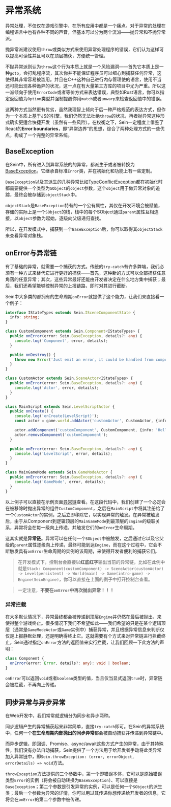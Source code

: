 # 异常系统

异常处理，不仅仅在游戏引擎中，在所有应用中都是一个痛点。对于异常的处理在编程语言中也有各种不同的声音，但基本可以分为两个流派——抛异常和不抛异常派。  

抛异常派建议使用`throw`或类似方式来使用异常处理程序的错误，它们认为这样可以提高可读性并且可以在顶层捕获，方便统一管理。

不抛异常派则认为`throw`这个行为本质上就是一个风险漏洞——首先它本质上是一种`goto`，会打乱程序流，其次你并不能保证程序员可以细心到捕获任何异常，这使得其非常容易被滥用。并且在C++这种自己进行内存管理使的语言，使用不当还可能出现各种诡异的状况，这一点在有大量第三方库的项目中尤为严重。所以这一派倾向于使用`ErrorCode`或者等价方式来表达错误，典型如Rust语言，你可以指定返回值为`Option`类型并强制提醒你用`match`或者`unwarp`来检查返回值中的错误。  

这两种方式当然更有优劣，虽然我理智上倾向于后一种严格规范的表达方式，但作为一个本质上基于JS的引擎，我们仍然无法杜绝`throw`的状况，再者抛异常这种形式确实更适合快捷开发（虽然有一些风险）。在权衡之下，Sein一定程度上借鉴了React的**Error boundaries**，即“异常边界”的思想，综合了两种处理方式的一些优点，构成了一个完整的异常系统。

## BaseException

在Sein中，所有进入到异常系统的的异常，都派生于或者被转换为[BaseException](../classes/baseexcption)。它继承自标准`Error`类，并在初始化和功能上有一些定制。  

`BaseException`以及其派生的几种异常比如[TypeConflictException](../classes/typeconflictexception)都在初始化时都需要提供一个类型为`SObject`的`object`参数，这个`object`用于做异常对象的追踪，最终会被存储到`objectStack`中。

`objectStack`是`BaseException`特有的一个公有属性，其仅在开发环境会被赋值，存储的实际上是一个`SObject`的栈，栈中的每个SObject通过`parent`属性互相连接，以`object`参数为起始，逐级向父级递归查找。  

所以，在开发模式中，捕获到一个`BaseException`后，你可以取得其`objectStack`来查看异常对象栈。

## onError与异常链

有了基础的异常，就需要一个捕获的方式。传统的`try-catch`有许多弊端，我们必须有一种方式来替代它进行更好的捕获——首先，这种新的方式可以全部捕获任意角落的任意异常；其次，这些异常最好还能由开发者决定在什么地方集中捕获；最后，我们还希望能够控制异常的上报链路，即时对其进行截断。

Sein中大多类的都拥有的生命周期`onError`就提供了这个能力，让我们来直接看一个例子：

```ts
interface IStateTypes extends Sein.ISceneComponentState {
  info: string;
}

class CustomComponent extends Sein.Component<IStateTypes> {
  public onError(error: Sein.BaseException, details?: any) {
    console.log('Component', error, details);
  }

  public onDestroy() {
    throw new Error('Just emit an error, it could be handled from component to top level game.');
  }
}

class CustomActor extends Sein.SceneActor<IStateTypes> {
  public onError(error: Sein.BaseException, details?: any) {
    console.log('Actor', error, details);
  }
}

class MainScript extends Sein.LevelScriptActor {
  public onCreate() {
    console.log('onCreate(LevelScript)');
    const actor = game.world.addActor('customActor', CustomActor, {info: 'Hello Actor !'});

    actor.addComponent('customComponent', CustomComponent, {info: 'Hello Component !'});
    actor.removeComponent('customComponent');
  }

  public onError(error: Sein.BaseException, details?: any) {
    console.log('LevelScript', error, details);
  }
}

class MainGameMode extends Sein.GameModeActor {
  public onError(error: Sein.BaseException, details?: any) {
    console.log('GameMode', error, details);
  }
}
```

以上例子可以直接在示例页面[异常链](../../example/core/error-chain)查看。在这段代码中，我们创建了一个必定会在被移除时抛出异常的组件`CustomComponent`，之后在`MainScript`中将其注册给了一个`CustomActor`的实例，之后立即移除它，以实现异常的触发。在异常被触发后，由于从Component到逻辑顶层的`MainGameMode`到最顶层的`Engine`的级联关系，异常将会在每一级向上传递，并触发它们的`onError`生命周期。  

这其实就是**异常链**。异常可以在任何一个`SObject`中被触发，之后通过它以及它父级的`parent`属性逐级向上传递，最终可能到达`Engine`，而在这个过程中，它会不断触发具有`onError`生命周期的实例的该周期，来使得开发者便利的捕获它们。

>在开发模式下，控制台会直接以**红底红字**输出当前的异常链，比如在此例中就是`Stack: Component(customComponent) -> SceneActor(customActor) -> Level(persistent) -> World(main) -> Game(intro-game) -> Engine(SeinEngine)`，你可以直接在上面的例子中打开控制台查看。  

>一定注意，**不要在`onError`中再次抛出异常！！！**

### 异常拦截

在大多默认情况下，异常最终都会被传递到顶层`Engine`并仍然在最后被抛出，来使得整个游戏终止。很多情况下我们不希望如此——我们希望的只是在某个逻辑顶层（通常是`GameModeActor`或`Game`实例中）捕获异常，并且根据异常信息来判断仅仅是上报静默处理，还是明确得终止它。这就需要有个方式来对异常链进行拦截终止，Sein通过指定`onError`方法的返回值来实行拦截，让我们回顾一下此方法的声明：  

```ts
class Component {
  onError(error: Error, details?: any): void | boolean;
}
```

`onError`可以返回`void`或者`boolean`类型的值，当且仅当显式返回`true`时，异常链会被拦截，不再向上传递。

## 同步异常与异步异常

在Web开发中，我们常常就逻辑分为同步和异步两种。  

同步逻辑产生的异常捕获起来非常简单，直接`try-catch`即可。在Sein的异常系统中，任何一个**在生命周期内部抛出的同步异常**都会被自动捕获并传递到异常链中。

而异步逻辑，即回调、Promise、async/await这些方式产生的异常，由于其特殊性，我们没有办法自动捕获。Sein提供了一个方法用于给开发者手动将此类异常加入异常链中，即`Sein.throwException: (error, errorObject, errorDetails) => void`方法。  

`throwException`方法提供的三个参数中，第一个即错误本体，它可以是原始错误类型`Error`的实例（将会被自动转换为`BaseException`）、可以直接是`BaseException`；第二个参数是引发异常的实例，可以是任何一个`SObject`的派生类；最后一个参数为异常的详情，你可以用过其传递你想传递给开发者的信息，它将会在`onError`的第二个参数中被传递。
